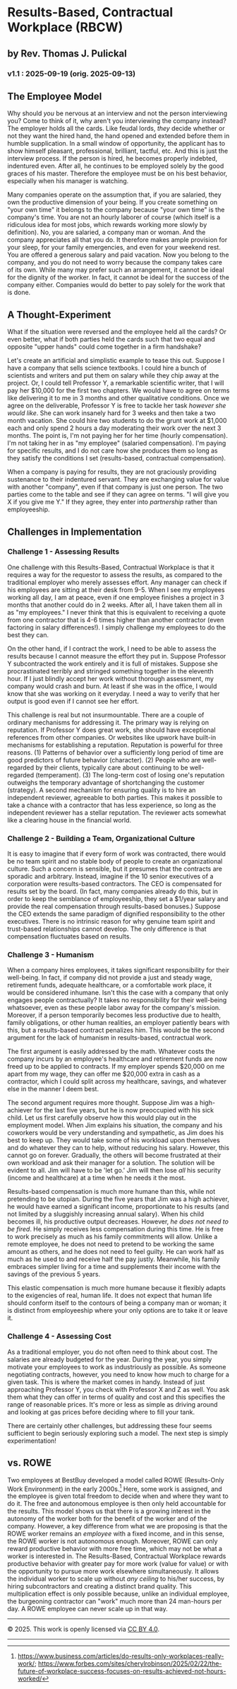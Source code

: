 # Results-Based, Contractual Workplace (RBCW)
## by Rev. Thomas J. Pulickal
### v1.1 : 2025-09-19 (orig. 2025-09-13)

## The Employee Model
Why should *you* be nervous at an interview and not the person interviewing you? Come to think of it, why aren't you interviewing the company instead? The employer holds all the cards. Like feudal lords, *they* decide whether or not they want the hired hand, the hand opened and extended before them in humble supplication. In a small window of opportunity, the applicant has to show himself pleasant, professional, brilliant, tactful, etc. And this is just the interview process. If the person is hired, he becomes properly indebted, indentured even. After all, he continues to be employed solely by the good graces of his master. Therefore the employee must be on his best behavior, especially when his manager is watching.

Many companies operate on the assumption that, if you are salaried, they own the productive dimension of your being. If you create something on "your own time" it belongs to the company because "your own time" is the company's time. You are not an hourly laborer of course (which itself is a ridiculous idea for most jobs, which rewards working more slowly by definition). No, you are salaried, a company man or woman. And the company appreciates all that you do. It therefore makes ample provision for your sleep, for your family emergencies, and even for your weekend rest. You are offered a generous salary and paid vacation. Now you belong to the company, and you do not need to worry because the company takes care of its own. While many may prefer such an arrangement, it cannot be ideal for the dignity of the worker. In fact, it cannot be ideal for the success of the company either. Companies would do better to pay solely for the work that is done. 

## A Thought-Experiment
What if the situation were reversed and the employee held all the cards? Or even better, what if both parties held the cards such that two equal and opposite "upper hands" could come together in a firm handshake?

Let's create an artificial and simplistic example to tease this out. Suppose I have a company that sells science textbooks. I could hire a bunch of scientists and writers and put them on salary while they chip away at the project. Or, I could tell Professor Y, a remarkable scientific writer, that I will pay her $10,000 for the first two chapters. We would have to agree on terms like delivering it to me in 3 months and other qualitative conditions. Once we agree on the deliverable, Professor Y is  free to tackle her task *however she would like*. She can work insanely hard for 3 weeks and then take a two month vacation. She could hire two students to do the grunt work at $1,000 each and only spend 2 hours a day moderating their work over the next 3 months. The point is, I'm not paying her for her time (hourly compensation). I'm not taking her in as "my employee" (salaried compensation). I'm paying for specific results, and I do not care how she produces them so long as they satisfy the conditions I set (results-based, contractual compensation).

When a company is paying for results, they are not graciously providing sustenance to their indentured servant. They are exchanging value for value with another "company", even if that company is just one person. The two parties come to the table and see if they can agree on terms. "I will give you X if you give me Y." If they agree, they enter into *partnership* rather than employeeship.

## Challenges in Implementation
### Challenge 1 - Assessing Results
One challenge with this Results-Based, Contractual Workplace is that it requires a way for the requestor to assess the results, as compared to the traditional employer who merely assesses effort. Any manager can check if his employees are sitting at their desk from 9-5. When I see my employees working all day, I am at peace, even if one employee finishes a project in 3 months that another could do in 2 weeks. After all, I have taken them all in as "my employees." I never think that this is equivalent to receiving a quote from one contractor that is 4-6 times higher than another contractor (even factoring in salary differences!). I simply challenge my employees to do the best they can. 

On the other hand, if I contract the work, I need to be able to assess the results because I cannot measure the effort they put in. Suppose Professor Y subcontracted the work entirely and it is full of mistakes. Suppose she procrastinated terribly and stringed something together in the eleventh hour. If I just blindly accept her work without thorough assessment, my company would crash and burn. At least if she was in the office, I would know that she was working on it everyday. I need a way to verify that her output is good even if I cannot see her effort. 

This challenge is real but not insurmountable. There are a couple of ordinary mechanisms for addressing it. The primary way is relying on reputation. If Professor Y does great work, she should have exceptional references from other companies. Or websites like upwork have built-in mechanisms for establishing a reputation. Reputation is powerful for three reasons. (1) Patterns of behavior over a sufficiently long period of time are good predictors of future behavior (character). (2) People who are well-regarded by their clients, typically care about continuing to be well-regarded (temperament). (3) The long-term cost of losing one's reputation outweighs the temporary advantage of shortchanging the customer (strategy). A second mechanism for ensuring quality is to hire an independent reviewer, agreeable to both parties. This makes it possible to take a chance with a contractor that has less experience, so long as the independent reviewer has a stellar reputation. The reviewer acts somewhat like a clearing house in the financial world. 

### Challenge 2 - Building a Team, Organizational Culture
It is easy to imagine that if every form of work was contracted, there would be no team spirit and no stable body of people to create an organizational culture. Such a concern is sensible, but it presumes that the contracts are sporadic and arbitrary. Instead, imagine if the 10 senior executives of a corporation were results-based contractors. The CEO is compensated for results set by the board. (In fact, many companies already do this, but in order to keep the semblance of employeeship, they set a $1/year salary and provide the real compensation through results-based bonuses.) Suppose the CEO extends the same paradigm of dignified responsibility to the other executives. There is no intrinsic reason for why genuine team spirit and trust-based relationships cannot develop. The only difference is that compensation fluctuates based on results. 

### Challenge 3 - Humanism
When a company hires employees, it takes significant responsibility for their well-being. In fact, if company did not provide a just and steady wage, retirement funds, adequate healthcare, or a comfortable work place, it would be considered inhumane. Isn't this the case with a company that only engages people contractually? It takes no responsibility for their well-being whatsoever, even as these people labor away for the company's mission. Moreover, if a person temporarily becomes less productive due to health, family obligations, or other human realities, an employer patiently bears with this, but a results-based contract penalizes him. This would be the second argument for the lack of humanism in results-based, contractual work.

The first argument is easily addressed by the math. Whatever costs the company incurs by an employee's healthcare and retirement funds are now freed up to be applied to contracts. If my employer spends $20,000 on me apart from my wage, they can offer me $20,000 extra in cash as a contractor, which I could split across my healthcare, savings, and whatever else in the manner I deem best.

The second argument requires more thought. Suppose Jim was a high-achiever for the last five years, but he is now preoccupied with his sick child. Let us first carefully observe how this would play out in the employment model. When Jim explains his situation, the company and his coworkers would be very understanding and sympathetic, as Jim does his best to keep up. They would take some of his workload upon themselves and do whatever they can to help, without reducing his salary. However, this cannot go on forever. Gradually, the others will become frustrated at their own workload and ask their manager for a solution. The solution will be evident to all. Jim will have to be 'let go.' Jim will then lose *all* his security (income and healthcare) at a time when he needs it the most.

Results-based compensation is much more humane than this, while not pretending to be utopian. During the five years that Jim was a high achiever, he would have earned a significant income, proportionate to his results (and not limited by a sluggishly increasing annual salary). When his child becomes ill, his productive output decreases. However, *he does not need to be fired*. He simply receives less compensation during this time. He is free to work precisely as much as his family commitments will allow. Unlike a remote employee, he does not need to pretend to be working the same amount as others, and he does not need to feel guilty. He can work half as much as he used to and receive half the pay justly. Meanwhile, his family embraces simpler living for a time and supplements their income with the savings of the previous 5 years. 

This elastic compensation is much more humane because it flexibly adapts to the exigencies of real, human life. It does not expect that human life should conform itself to the contours of being a company man or woman; it is distinct from employeeship where your only options are to take it or leave it.
### Challenge 4 - Assessing Cost
As a traditional employer, you do not often need to think about cost. The salaries are already budgeted for the year. During the year, you simply motivate your employees to work as industriously as possible. As someone negotiating contracts, however, you need to know how much to charge for a given task. This is where the market comes in handy. Instead of just approaching Professor Y, you check with Professor X and Z as well. You ask them what they can offer in terms of quality and cost and this specifies the range of reasonable prices. It's more or less as simple as driving around and looking at gas prices before deciding where to fill your tank.

There are certainly other challenges, but addressing these four seems sufficient to begin seriously exploring such a model. The next step is simply experimentation!

## vs. ROWE
Two employees at BestBuy developed a model called ROWE (Results-Only Work Environment) in the early 2000s.[^1] Here, some work is assigned, and the employee is given total freedom to decide when and where they want to do it. The free and autonomous employee is then only held accountable for the results. This model shows us that there is a growing interest in the autonomy of the worker both for the benefit of the worker and of the company. However, a key difference from what we are proposing is that the ROWE worker remains an *employee* with a fixed income, and in this sense, the ROWE worker is not autonomous enough. Moreover, ROWE can only reward productive behavior with more free time, which may not be what a worker is interested in. The Results-Based, Contractual Workplace rewards productive behavior with greater pay for more work (value for value) or with the opportunity to pursue more work elsewhere simultaneously. It allows the individual worker to scale up without *any ceiling* to his/her success, by hiring subcontractors and creating a distinct brand quality. This multiplication effect is only possible because, unlike an individual employee, the burgeoning contractor can "work" much more than 24 man-hours per day. A ROWE employee can never scale up in that way.

[^1]: https://www.business.com/articles/do-results-only-workplaces-really-work/; https://www.forbes.com/sites/cherylrobinson/2025/02/22/the-future-of-workplace-success-focuses-on-results-achieved-not-hours-worked/

* * *
© 2025. This work is openly licensed via [CC BY 4.0](http://creativecommons.org/licenses/by/4.0/).
* * *